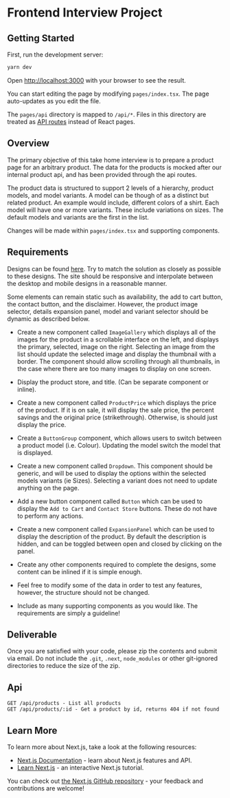 # Frontend Interview Project

## Getting Started

First, run the development server:

```bash
yarn dev
```

Open [http://localhost:3000](http://localhost:3000) with your browser to see the result.

You can start editing the page by modifying `pages/index.tsx`. The page auto-updates as you edit the file.

The `pages/api` directory is mapped to `/api/*`. Files in this directory are treated as [API routes](https://nextjs.org/docs/api-routes/introduction) instead of React pages.

## Overview

The primary objective of this take home interview is to prepare a product page for an arbitrary product. The data for the products is mocked after our internal product api, and has been provided through the api routes.

The product data is structured to support 2 levels of a hierarchy, product models, and model variants. A model can be though of as a distinct but related product. An example would include, different colors of a shirt. Each model will have one or more variants. These include variations on sizes. The default models and variants are the first in the list.

Changes will be made within `pages/index.tsx` and supporting components.

## Requirements

Designs can be found [here](https://www.figma.com/file/57cwyw2ugQYjqynHcQOcaz/Front-End-Interview-Mock?node-id=0%3A1). Try to match the solution as closely as possible to these designs. The site should be responsive and interpolate between the desktop and mobile designs in a reasonable manner.

Some elements can remain static such as availability, the add to cart button, the contact button, and the disclaimer. However, the product image selector, details expansion panel, model and variant selector should be dynamic as described below.

- Create a new component called `ImageGallery` which displays all of the images for the product in a scrollable interface on the left, and displays the primary, selected, image on the right. Selecting an image from the list should update the selected image and display the thumbnail with a border. The component should allow scrolling through all thumbnails, in the case where there are too many images to display on one screen.

- Display the product store, and title. (Can be separate component or inline).

- Create a new component called `ProductPrice` which displays the price of the product. If it is on sale, it will display the sale price, the percent savings and the original price (strikethrough). Otherwise, is should just display the price.

- Create a `ButtonGroup` component, which allows users to switch between a product model (i.e. Colour). Updating the model switch the model that is displayed.

- Create a new component called `Dropdown`. This component should be generic, and will be used to display the options within the selected models variants (ie Sizes). Selecting a variant does not need to update anything on the page.

- Add a new button component called `Button` which can be used to display the `Add to Cart` and `Contact Store` buttons. These do not have to perform any actions.

- Create a new component called `ExpansionPanel` which can be used to display the description of the product. By default the description is hidden, and can be toggled between open and closed by clicking on the panel.

- Create any other components required to complete the designs, some content can be inlined if it is simple enough.

- Feel free to modify some of the data in order to test any features, however, the structure should not be changed.

- Include as many supporting components as you would like. The requirements are simply a guideline!

## Deliverable

Once you are satisfied with your code, please zip the contents and submit via email. Do not include the `.git`, `.next`, `node_modules` or other git-ignored directories to reduce the size of the zip.

## Api

```
GET /api/products - List all products
GET /api/products/:id - Get a product by id, returns 404 if not found
```

## Learn More

To learn more about Next.js, take a look at the following resources:

- [Next.js Documentation](https://nextjs.org/docs) - learn about Next.js features and API.
- [Learn Next.js](https://nextjs.org/learn) - an interactive Next.js tutorial.

You can check out [the Next.js GitHub repository](https://github.com/vercel/next.js/) - your feedback and contributions are welcome!
